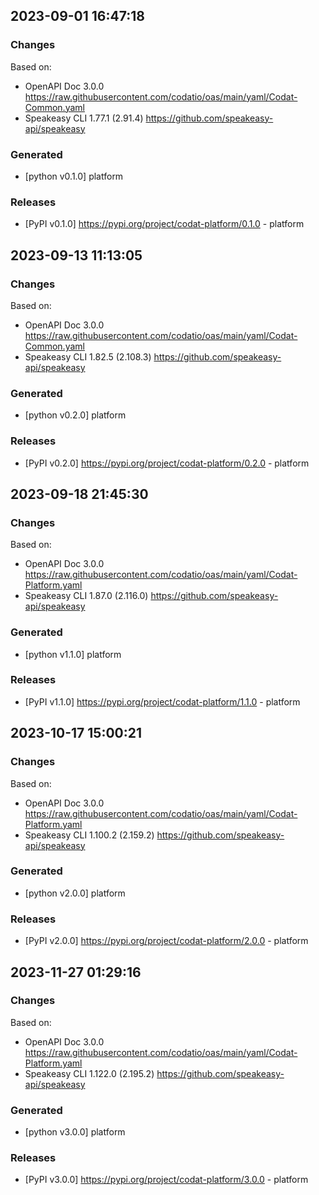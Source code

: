 

## 2023-09-01 16:47:18
### Changes
Based on:
- OpenAPI Doc 3.0.0 https://raw.githubusercontent.com/codatio/oas/main/yaml/Codat-Common.yaml
- Speakeasy CLI 1.77.1 (2.91.4) https://github.com/speakeasy-api/speakeasy
### Generated
- [python v0.1.0] platform
### Releases
- [PyPI v0.1.0] https://pypi.org/project/codat-platform/0.1.0 - platform

## 2023-09-13 11:13:05
### Changes
Based on:
- OpenAPI Doc 3.0.0 https://raw.githubusercontent.com/codatio/oas/main/yaml/Codat-Common.yaml
- Speakeasy CLI 1.82.5 (2.108.3) https://github.com/speakeasy-api/speakeasy
### Generated
- [python v0.2.0] platform
### Releases
- [PyPI v0.2.0] https://pypi.org/project/codat-platform/0.2.0 - platform

## 2023-09-18 21:45:30
### Changes
Based on:
- OpenAPI Doc 3.0.0 https://raw.githubusercontent.com/codatio/oas/main/yaml/Codat-Platform.yaml
- Speakeasy CLI 1.87.0 (2.116.0) https://github.com/speakeasy-api/speakeasy
### Generated
- [python v1.1.0] platform
### Releases
- [PyPI v1.1.0] https://pypi.org/project/codat-platform/1.1.0 - platform

## 2023-10-17 15:00:21
### Changes
Based on:
- OpenAPI Doc 3.0.0 https://raw.githubusercontent.com/codatio/oas/main/yaml/Codat-Platform.yaml
- Speakeasy CLI 1.100.2 (2.159.2) https://github.com/speakeasy-api/speakeasy
### Generated
- [python v2.0.0] platform
### Releases
- [PyPI v2.0.0] https://pypi.org/project/codat-platform/2.0.0 - platform

## 2023-11-27 01:29:16
### Changes
Based on:
- OpenAPI Doc 3.0.0 https://raw.githubusercontent.com/codatio/oas/main/yaml/Codat-Platform.yaml
- Speakeasy CLI 1.122.0 (2.195.2) https://github.com/speakeasy-api/speakeasy
### Generated
- [python v3.0.0] platform
### Releases
- [PyPI v3.0.0] https://pypi.org/project/codat-platform/3.0.0 - platform